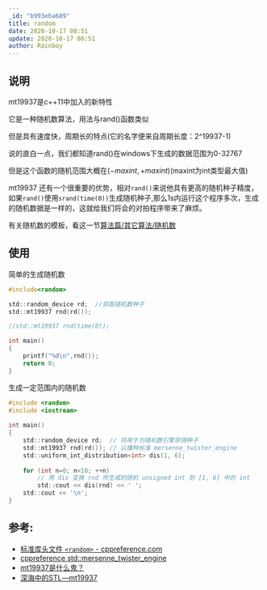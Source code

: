 ```yaml
---
_id: "b993eba689"
title: random
date: 2020-10-17 08:51
update: 2020-10-17 08:51
author: Rainboy
---
```


## 说明

mt19937是c++11中加入的新特性

它是一种随机数算法，用法与rand()函数类似

但是具有速度快，周期长的特点(它的名字便来自周期长度：2^19937-1)

说的直白一点，我们都知道rand()在windows下生成的数据范围为0-32767

但是这个函数的随机范围大概在$(-maxint,+maxint)$(maxint为int类型最大值)

mt19937 还有一个很重要的优势，相对`rand()`来说他具有更高的随机种子精度，如果`rand()`使用`srand(time(0))`生成随机种子,那么1s内运行这个程序多次，生成的随机数据是一样的，这就给我们将会的对拍程序带来了麻烦。

有关随机数的模板，看这一节[算法篇/其它算法/随机数](/article/8c9bfaaf33)

## 使用

简单的生成随机数
```c
#include<random>

std::random_device rd;  //获取随机数种子
std::mt19937 rnd(rd());

//std::mt19937 rnd(time(0));

int main()
{
    printf("%d\n",rnd());
    return 0;
}
```

生成一定范围内的随机数
```c
#include <random>
#include <iostream>
 
int main()
{
    std::random_device rd;  // 将用于为随机数引擎获得种子
    std::mt19937 rnd(rd()); // 以播种标准 mersenne_twister_engine
    std::uniform_int_distribution<int> dis(1, 6);
 
    for (int n=0; n<10; ++n)
        // 用 dis 变换 rnd 所生成的随机 unsigned int 到 [1, 6] 中的 int
        std::cout << dis(rnd) << ' ';
    std::cout << '\n';
}
```

## 参考:
- [标准库头文件 `<random>` - cppreference.com](https://zh.cppreference.com/w/cpp/header/random)
- [cppreference std::mersenne_twister_engine](https://zh.cppreference.com/w/cpp/numeric/random/mersenne_twister_engine)
- [mt19937是什么鬼？](https://blog.csdn.net/caimouse/article/details/55668071)
- [深海中的STL—mt19937](https://www.cnblogs.com/zwfymqz/archive/2018/03/01/8489116.html)
